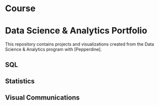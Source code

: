 # Course
# Data Science & Analytics Portfolio
This repository contains projects and visualizations created from the Data
Science & Analytics program with [Pepperdine].
## SQL
## Statistics
## Visual Communications
